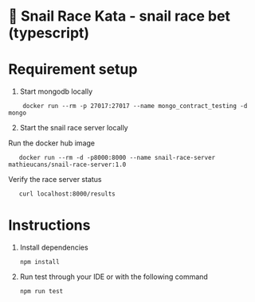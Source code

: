 🐌 Snail Race Kata - snail race bet (typescript)
=====

# Requirement setup

1. Start mongodb locally

```shell
    docker run --rm -p 27017:27017 --name mongo_contract_testing -d mongo
```

2. Start the snail race server locally

Run the docker hub image 
```shell
   docker run --rm -d -p8000:8000 --name snail-race-server mathieucans/snail-race-server:1.0
```

Verify the race server status
```shell
   curl localhost:8000/results
```


# Instructions

1. Install dependencies
   ```shell
   npm install
   ```
2. Run test through your IDE or with the following command
    ```shell
    npm run test
    ``` 